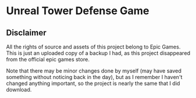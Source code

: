 Unreal Tower Defense Game
=========================

Disclaimer
----------

All the rights of source and assets of this project belong to Epic Games. This is just an uploaded copy of a backup I had, as this project disappeared from the official epic games store.

Note that there may be minor changes done by myself (may have saved something without noticing back in the day), but as I remember I haven't changed anything important, so the project is nearly the same that I did download.

